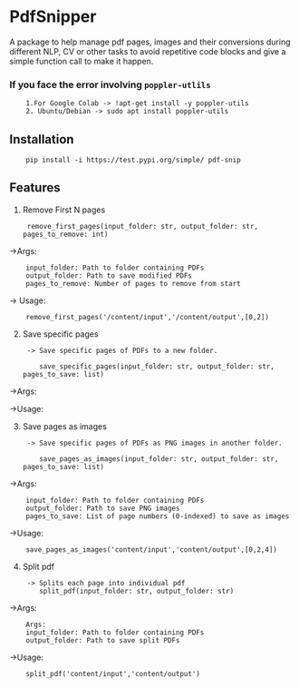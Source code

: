 
# PdfSnipper
A package to help manage pdf pages, images and their conversions during different NLP, CV or other tasks to avoid repetitive code blocks and give a simple function call to make it happen.

### If you face the error involving `poppler-utlils`
        1.For Google Colab -> !apt-get install -y poppler-utils
        2. Ubuntu/Debian -> sudo apt install poppler-utils

## Installation
        pip install -i https://test.pypi.org/simple/ pdf-snip
## Features
1. Remove First N pages

        remove_first_pages(input_folder: str, output_folder: str, pages_to_remove: int)

->Args:

        input_folder: Path to folder containing PDFs
        output_folder: Path to save modified PDFs
        pages_to_remove: Number of pages to remove from start 
-> Usage:

        remove_first_pages('/content/input','/content/output',[0,2])


2. Save specific pages
        
        -> Save specific pages of PDFs to a new folder.

           save_specific_pages(input_folder: str, output_folder: str, pages_to_save: list)
->Args:

->Usage:

3. Save pages as images

        -> Save specific pages of PDFs as PNG images in another folder.

           save_pages_as_images(input_folder: str, output_folder: str, pages_to_save: list)

->Args:

        input_folder: Path to folder containing PDFs
        output_folder: Path to save PNG images
        pages_to_save: List of page numbers (0-indexed) to save as images

->Usage:

        save_pages_as_images('content/input','content/output',[0,2,4])

4. Split pdf

        -> Splits each page into individual pdf
           split_pdf(input_folder: str, output_folder: str)
->Args:

        Args:
        input_folder: Path to folder containing PDFs
        output_folder: Path to save split PDFs

->Usage:

        split_pdf('content/input','content/output')


